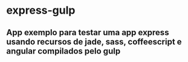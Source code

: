 # express-gulp
## App exemplo para testar uma app express usando recursos de jade, sass, coffeescript e angular compilados pelo gulp
